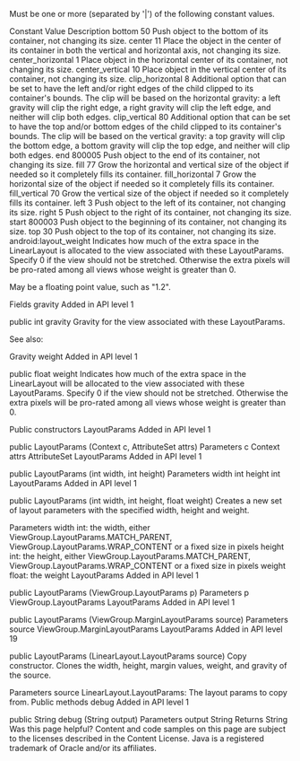 Must be one or more (separated by '|') of the following constant values.

Constant	Value	Description
bottom	50	Push object to the bottom of its container, not changing its size.
center	11	Place the object in the center of its container in both the vertical and horizontal axis, not changing its size.
center_horizontal	1	Place object in the horizontal center of its container, not changing its size.
center_vertical	10	Place object in the vertical center of its container, not changing its size.
clip_horizontal	8	Additional option that can be set to have the left and/or right edges of the child clipped to its container's bounds. The clip will be based on the horizontal gravity: a left gravity will clip the right edge, a right gravity will clip the left edge, and neither will clip both edges.
clip_vertical	80	Additional option that can be set to have the top and/or bottom edges of the child clipped to its container's bounds. The clip will be based on the vertical gravity: a top gravity will clip the bottom edge, a bottom gravity will clip the top edge, and neither will clip both edges.
end	800005	Push object to the end of its container, not changing its size.
fill	77	Grow the horizontal and vertical size of the object if needed so it completely fills its container.
fill_horizontal	7	Grow the horizontal size of the object if needed so it completely fills its container.
fill_vertical	70	Grow the vertical size of the object if needed so it completely fills its container.
left	3	Push object to the left of its container, not changing its size.
right	5	Push object to the right of its container, not changing its size.
start	800003	Push object to the beginning of its container, not changing its size.
top	30	Push object to the top of its container, not changing its size.
android:layout_weight
Indicates how much of the extra space in the LinearLayout is allocated to the view associated with these LayoutParams. Specify 0 if the view should not be stretched. Otherwise the extra pixels will be pro-rated among all views whose weight is greater than 0.

May be a floating point value, such as "1.2".

Fields
gravity
Added in API level 1

public int gravity
Gravity for the view associated with these LayoutParams.

See also:

Gravity
weight
Added in API level 1

public float weight
Indicates how much of the extra space in the LinearLayout will be allocated to the view associated with these LayoutParams. Specify 0 if the view should not be stretched. Otherwise the extra pixels will be pro-rated among all views whose weight is greater than 0.

Public constructors
LayoutParams
Added in API level 1

public LayoutParams (Context c, 
                AttributeSet attrs)
Parameters
c	Context
attrs	AttributeSet
LayoutParams
Added in API level 1

public LayoutParams (int width, 
                int height)
Parameters
width	int
height	int
LayoutParams
Added in API level 1

public LayoutParams (int width, 
                int height, 
                float weight)
Creates a new set of layout parameters with the specified width, height and weight.

Parameters
width	int: the width, either ViewGroup.LayoutParams.MATCH_PARENT, ViewGroup.LayoutParams.WRAP_CONTENT or a fixed size in pixels
height	int: the height, either ViewGroup.LayoutParams.MATCH_PARENT, ViewGroup.LayoutParams.WRAP_CONTENT or a fixed size in pixels
weight	float: the weight
LayoutParams
Added in API level 1

public LayoutParams (ViewGroup.LayoutParams p)
Parameters
p	ViewGroup.LayoutParams
LayoutParams
Added in API level 1

public LayoutParams (ViewGroup.MarginLayoutParams source)
Parameters
source	ViewGroup.MarginLayoutParams
LayoutParams
Added in API level 19

public LayoutParams (LinearLayout.LayoutParams source)
Copy constructor. Clones the width, height, margin values, weight, and gravity of the source.

Parameters
source	LinearLayout.LayoutParams: The layout params to copy from.
Public methods
debug
Added in API level 1

public String debug (String output)
Parameters
output	String
Returns
String	
Was this page helpful?
Content and code samples on this page are subject to the licenses described in the Content License. Java is a registered trademark of Oracle and/or its affiliates.
